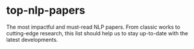 # top-nlp-papers
The most impactful and must-read NLP papers. From classic works to cutting-edge research, this list should help us to stay up-to-date with the latest developments.
